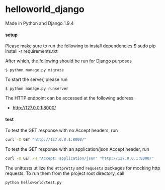 helloworld_django
=================

Made in Python and Django 1.9.4

#### setup
Please make sure to run the following to install dependencies
    $ sudo pip install -r requirements.txt

After which, the following should be run for Django purposes

    $ python manage.py migrate

To start the server, please run

    $ python manage.py runserver

The HTTP endpoint can be accessed at the following address

 - http://127.0.0.1:8000/

#### test
To test the GET response with no Accept headers, run
```bash
curl -X GET "http://127.0.0.1:8000/"
```
To test the GET response with an application/json Accept header, run
```bash
curl -X GET -H "Accept: application/json" "http://127.0.0.1:8000/"
```

The unittests utilize the `Httpretty` and `requests` packages for mocking http requests. To run them from the project root directory, call
```bash
python helloworld/test.py
```
